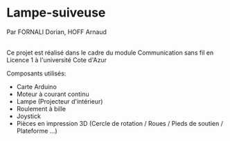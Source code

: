 # Lampe-suiveuse
Par FORNALI Dorian, HOFF Arnaud <br><br>

Ce projet est réalisé dans le cadre du module Communication sans fil en Licence 1 à l'université Cote d'Azur



Composants utilisés:

- Carte Arduino
- Moteur à courant continu
- Lampe (Projecteur d'intérieur)
- Roulement à bille
- Joystick
- Pièces en impression 3D (Cercle de rotation / Roues / Pieds de soutien / Plateforme ...)
